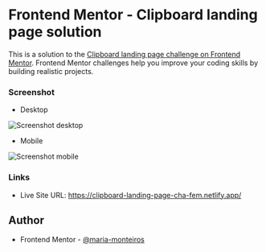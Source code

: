 # Frontend Mentor - Clipboard landing page solution

This is a solution to the [Clipboard landing page challenge on Frontend Mentor](https://www.frontendmentor.io/challenges/clipboard-landing-page-5cc9bccd6c4c91111378ecb9). 
Frontend Mentor challenges help you improve your coding skills by building realistic projects. 

### Screenshot

- Desktop

![Screenshot desktop](https://github.com/maria-monteiros/Clipboard-landing-page/assets/104790525/c5daf558-0b44-4aae-97c0-deddc082520a)

- Mobile

![Screenshot mobile](https://github.com/maria-monteiros/Clipboard-landing-page/assets/104790525/092d6550-6719-4e26-bb75-60d4bc0b694d)


### Links

- Live Site URL: https://clipboard-landing-page-cha-fem.netlify.app/


## Author

- Frontend Mentor - [@maria-monteiros](https://www.frontendmentor.io/profile/maria-monteiros)
